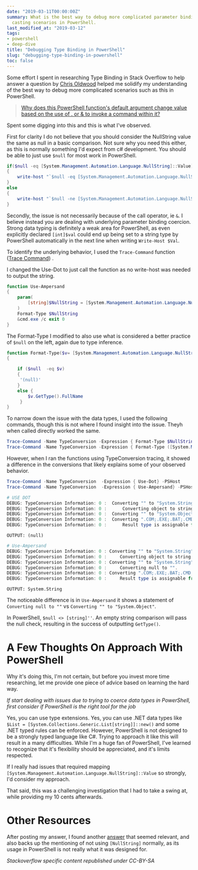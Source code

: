 ```yaml
---
date: "2019-03-11T00:00:00Z"
summary: What is the best way to debug more complicated parameter binding and type
  casting scenarios in PowerShell.
last_modified_at: "2019-03-12"
tags:
- powershell
- deep-dive
title: "Debugging Type Binding in PowerShell"
slug: "debugging-type-binding-in-powershell"
toc: false
---
```


Some effort I spent in researching Type Binding in Stack Overflow to help answer a question by [Chris Oldwood](https://stackoverflow.com/users/106119/chris-oldwood) helped me solidify my understanding of the best way to debug more  complicated scenarios such as this in PowerShell.


> [Why does this PowerShell function's default argument change value based on the use of . or & to invoke a command within it? ](https://stackoverflow.com/q/53860403/68698)

Spent some digging into this and this is what I've observed.

First for clarity I do not believe that you should consider the NullString value the same as null in a basic comparison. Not sure why you need this either, as this is normally something I'd expect from c# development. You should be able to just use `$null` for most work in PowerShell.

```powershell
if($null -eq [System.Management.Automation.Language.NullString]::Value)
{
    write-host "`$null -eq [System.Management.Automation.Language.NullString]::Value"
}
else
{
    write-host "`$null -ne [System.Management.Automation.Language.NullString]::Value"
}
```

Secondly, the issue is not necessarily because of the call operator, ie `&`. I believe instead you are dealing with underlying parameter binding coercion. Strong data typing is definitely a weak area for PowerShell, as even explicitly declared `[int]$val` could end up being set to a string type by PowerShell automatically in the next line when writing `Write-Host $Val`.

To identify the underlying behavior, I used the `Trace-Command` function ([Trace Command](https://docs.microsoft.com/en-us/powershell/module/microsoft.powershell.utility/trace-command?view=powershell-6)) .

I changed the Use-Dot to just call the function as no write-host was needed to output the string.

```powershell
function Use-Ampersand
{
    param(
        [string]$NullString = [System.Management.Automation.Language.NullString]::Value
    )
    Format-Type $NullString
    &cmd.exe /c exit 0
}
```

The Format-Type I modified to also use what is considered a better practice of `$null` on the left, again due to type inference.

```powershell
function Format-Type($v= [System.Management.Automation.Language.NullString]::Value)
{

    if ($null  -eq $v)
    {
     '(null)'
    }
    else {
        $v.GetType().FullName
     }
}
```

To narrow down the issue with the data types, I used the following commands, though this is not where I found insight into the issue. Theyh  when called directly worked the same.

```powershell
Trace-Command -Name TypeConversion -Expression { Format-Type $NullString} -PSHost
Trace-Command -Name TypeConversion -Expression { Format-Type ([System.Management.Automation.Language.NullString]$NullString) } -PSHost
```

However, when I ran the functions using TypeConversion tracing, it showed a difference in the conversions that likely explains some of your observed behavior.

```powershell
Trace-Command -Name TypeConversion  -Expression { Use-Dot} -PSHost
Trace-Command -Name TypeConversion  -Expression { Use-Ampersand} -PSHost
```

```powershell
# USE DOT
DEBUG: TypeConversion Information: 0 :  Converting "" to "System.String".
DEBUG: TypeConversion Information: 0 :      Converting object to string.
DEBUG: TypeConversion Information: 0 :  Converting "" to "System.Object". <<<<<<<<<<<
DEBUG: TypeConversion Information: 0 :  Converting ".COM;.EXE;.BAT;.CMD;.VBS;.VBE;.JS;.JSE;.WSF;.WSH;.MSC;.PY;.PYW;.CPL" to "System.String".
DEBUG: TypeConversion Information: 0 :      Result type is assignable from value to convert's type
```

`OUTPUT: (null)`

```powershell
# Use-Ampersand
DEBUG: TypeConversion Information: 0 : Converting "" to "System.String".
DEBUG: TypeConversion Information: 0 :     Converting object to string.
DEBUG: TypeConversion Information: 0 : Converting "" to "System.String". <<<<<<<<<<<
DEBUG: TypeConversion Information: 0 :     Converting null to "".        <<<<<<<<<<<
DEBUG: TypeConversion Information: 0 : Converting ".COM;.EXE;.BAT;.CMD;.VBS;.VBE;.JS;.JSE;.WSF;.WSH;.MSC;.PY;.PYW;.CPL" to "System.String".
DEBUG: TypeConversion Information: 0 :     Result type is assignable from value to convert's type
```

`OUTPUT: System.String`

The noticeable difference is in `Use-Ampersand` it shows a statement of `Converting null to ""` vs `Converting "" to "System.Object"`.

In PowerShell, `$null <> [string]''`. An empty string comparison will pass the null check, resulting in the success of outputting `GetType()`.

# A Few Thoughts On Approach With PowerShell

Why it's doing this, I'm not certain, but before you invest more time researching, let me provide one piece of advice based on learning the hard way.

_If start dealing with issues due to trying to coerce data types in PowerShell, first consider if PowerShell is the right tool for the job_

Yes, you can use type extensions. Yes, you can use .NET data types like `$List = [System.Collections.Generic.List[string]]::new()` and some .NET typed rules can be enforced. However, PowerShell is not designed to be a strongly typed language like C#. Trying to approach it like this will result in a many difficulties. While I'm a huge fan of PowerShell, I've learned to recognize that it's flexibility should be appreciated, and it's limits respected.

If I really had issues that required mapping `[System.Management.Automation.Language.NullString]::Value` so strongly, I'd consider my approach.

That said, this was a challenging investigation that I had to take a swing at, while providing my 10 cents afterwards.

# Other Resources

After posting my answer, I found another [answer](https://stackoverflow.com/a/51354791/68698) that seemed relevant, and also backs up the mentioning of not using `[NullString]` normally, as its usage in PowerShell is not really what it was designed for.

_Stackoverflow specific content republished under CC-BY-SA_
